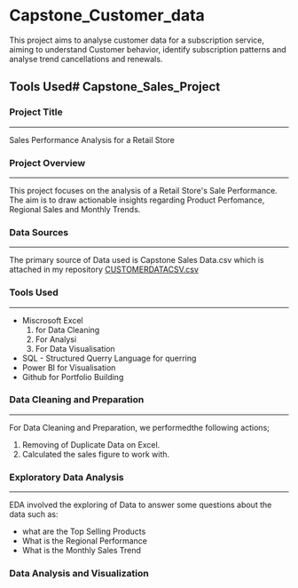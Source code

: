 # Capstone_Customer_data

This project aims to analyse customer data for a subscription service, aiming to understand Customer behavior, identify subscription patterns and analyse trend cancellations and renewals.  

## Tools Used# Capstone_Sales_Project

### Project Title 
---
Sales Performance Analysis for a Retail Store

### Project Overview
---
This project focuses on the analysis of a Retail Store's Sale Performance. The aim is to draw actionable insights regarding Product Perfomance, Regional Sales and Monthly Trends.  

### Data Sources
---
The primary source of Data used is Capstone Sales Data.csv which is attached in my repository [CUSTOMERDATACSV.csv](https://github.com/user-attachments/files/17618421/CUSTOMERDATACSV.csv)

### Tools Used
---
- Miscrosoft Excel 
   1. for Data Cleaning
   2. For Analysi
   3. For Data Visualisation
- SQL - Structured Querry Language for querring
- Power BI for Visualisation
- Github for Portfolio Building

### Data Cleaning and Preparation
---
For Data Cleaning and Preparation, we performedthe following actions;
1. Removing of Duplicate Data on Excel.
2. Calculated the sales figure to work with.

### Exploratory Data Analysis
---
EDA involved the exploring of Data to answer some questions about the data such as:
- what are the Top Selling Products
- What is the Regional Performance
- What is the Monthly Sales Trend

### Data Analysis and Visualization


